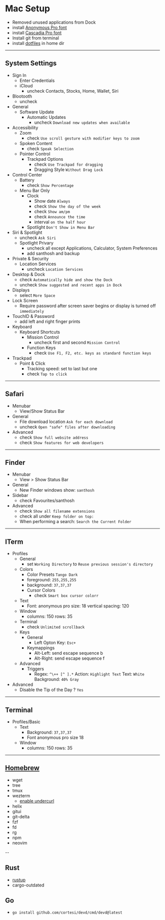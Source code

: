 # Mac Setup

- Removed unused applications from Dock
- install [Anonymous Pro font](https://www.marksimonson.com/fonts/view/anonymous-pro)
- install [Cascadia Pro font](https://github.com/microsoft/cascadia-code/releases)
- Install git from terminal
- install [dotfiles](https://github.com/santhosh-tekuri/dotfiles) in home dir

---

## System Settings

- Sign In
    - Enter Credentials
    - iCloud
        - uncheck Contacts, Stocks, Home, Wallet, Siri
- Blootooth
    - uncheck
- General
    - Software Update
        - Automatic Updates
            - uncheck `Download new updates when available`
- Accessibility
    - Zoom
        - check `Use scroll gesture with modifier keys to zoom`
    - Spoken Content
        - check `Speak Selection`
    - Pointer Control
        - Trackpad Options
            - check `Use Trackpad for dragging`
            - Dragging Style `Without Drag Lock`
- Control Center
    - Battery
        - check `Show Percentage`
    - Menu Bar Only
        - Clock
            - Show date `Always`
            - check `Show the day of the week`
            - check `Show am/pm`
            - check `Announce the time`
            - interval `on the half hour`
        - Spotlight `Don't Show in Menu Bar`
- Siri & Spotlight
    - uncheck `Ask Siri`
    - Spotlight Privary
        - uncheck all except Applications, Calculator, System Preferences
        - add santhosh and backup
- Private & Security
    - Location Services
        - uncheck `Location Services`
- Desktop & Dock
    - check `Automatically hide and show the Dock`
    - uncheck `Show suggested and recent apps in Dock`
- Displays
    - select `More Space`
- Lock Screen
    - Require password after screen saver begins or display is turned off `immediately`
- TouchID & Password
    - add left and right finger prints
- Keyboard
    - Keyboard Shortcuts
        - Mission Control
            - uncheck first and second `Mission Control`
        - Function Keys
            - check `Use F1, F2, etc. keys as standard function keys`
- Trackpad
    - Point & Click
        - Tracking speed: set to last but one
        - check `Tap to click`

---

## Safari
- Menubar
    - View/Show Status Bar
- General
    - File download location `Ask for each download`
    - uncheck `Open "safe" files after downloading`
- Advanced
    - check `Show full website address`
    - check `Show features for web developers`

---

## Finder

- Menubar
    - View > Show Status Bar
- General
    - New Finder windows show: `santhosh`
- Sidebar
    - check Favourites/santhosh
- Advanced
    - check `Show all filename extensions`
    - check all under `Keep folder on top:`
    - When performing a search: `Search the Current Folder`

---

## ITerm

- Profiles
    - General
        - set `Working Directory` to `Reuse previous session's directory`
    - Colors
        - Color Presets `Tango Dark`
        - foreground: `255,255,255`
        - background: `37,37,37`
        - Cursor Colors
            - check `Smart box cursor colorr`
    - Text
        - Font: anonymous pro size: 18 vertical spacing: 120
    - Window
        - columns: 150 rows: 35
    - Terminal
        - check `Unlimited scrollback`
    - Keys
        - General
            - Left Opton Key: `Esc+`
        - Keymappings
            - Alt-Left: send escape sequence b
            - Alt-Right: send escape sequence f
    - Advanced
        - Triggers
            - Regex: `^\++ [^ ].*` Action: `Highlight Text` Text: `White` Background: `40% Gray`
- Advanced
    - Disable the Tip of the Day ? `Yes`

---

## Terminal

- Profiles/Basic
    - Text
        - Background: `37,37,37`
        - Font anonymous pro size 18
    - Window
        - columns: 150 rows: 35

---

## [Homebrew](https://brew.sh)

- wget
- tree
- tmux
- wezterm
    - [enable undercurl](https://wezfurlong.org/wezterm/faq.html#how-do-i-enable-undercurl-curly-underlines)
- helix
- gitui
- git-delta
- fzf
- fd
- rg
- npm
- neovim

--

## Rust

- [rustup](https://www.rust-lang.org/tools/install)
- cargo-outdated

## Go

- `go install github.com/cortesi/devd/cmd/devd@latest`
